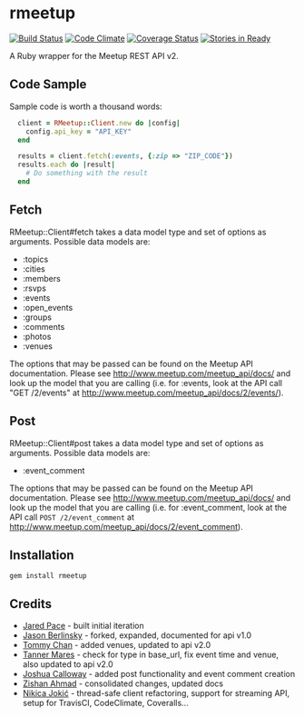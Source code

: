 rmeetup
=======
[![Build Status](https://travis-ci.org/neektza/rmeetup.svg?branch=master)](https://travis-ci.org/neektza/rmeetup)
[![Code Climate](https://codeclimate.com/github/neektza/rmeetup.png)](https://codeclimate.com/github/neektza/rmeetup)
[![Coverage Status](https://coveralls.io/repos/neektza/rmeetup/badge.png?branch=master)](https://coveralls.io/r/neektza/rmeetup?branch=master)
[![Stories in Ready](https://badge.waffle.io/neektza/rmeetup.png?label=ready&title=Ready)](https://waffle.io/neektza/rmeetup)

A Ruby wrapper for the Meetup REST API v2.

Code Sample
-----------

Sample code is worth a thousand words:

```ruby
  client = RMeetup::Client.new do |config|
    config.api_key = "API_KEY"
  end

  results = client.fetch(:events, {:zip => "ZIP_CODE"})
  results.each do |result|
    # Do something with the result
  end
```

Fetch
-----

RMeetup::Client#fetch takes a data model type and set of options as arguments. Possible data models are:

* :topics
* :cities
* :members
* :rsvps
* :events
* :open_events
* :groups
* :comments
* :photos
* :venues

The options that may be passed can be found on the Meetup API documentation. Please see http://www.meetup.com/meetup_api/docs/ and look up the model that you are calling (i.e. for :events, look at the API call "GET /2/events" at http://www.meetup.com/meetup_api/docs/2/events/).

Post
----

RMeetup::Client#post takes a data model type and set of options as arguments. Possible data models are:

* :event_comment

The options that may be passed can be found on the Meetup API documentation. Please see http://www.meetup.com/meetup_api/docs/ and look up the model that you are calling (i.e. for :event_comment, look at the API call ```POST /2/event_comment``` at http://www.meetup.com/meetup_api/docs/2/event_comment).

Installation
------------

```
gem install rmeetup
```

Credits
-------
* [Jared Pace](https://github.com/jdpace/rmeetup) - built initial iteration
* [Jason Berlinsky](https://github.com/Jberlinsky/rmeetup) - forked, expanded, documented for api v1.0
* [Tommy Chan](https://github.com/tommytcchan/rmeetup) - added venues, updated to api v2.0
* [Tanner Mares](https://github.com/tannermares/rmeetup) - check for type in base_url, fix event time and venue, also updated to api v2.0
* [Joshua Calloway](https://github.com/joshuacalloway/rmeetup) - added post functionality and event comment creation
* [Zishan Ahmad](https://github.com/zishan/rmeetup) - consolidated changes, updated docs
* [Nikica Jokić](https://github.com/neektza/rmeetup) - thread-safe client refactoring, support for streaming API, setup for TravisCI, CodeClimate, Coveralls...
